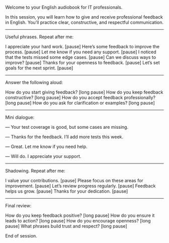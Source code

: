 Welcome to your English audiobook for IT professionals.

In this session, you will learn how to give and receive professional feedback in English. You’ll practice clear, constructive, and respectful communication.


---

Useful phrases. Repeat after me:

I appreciate your hard work. [pause]
Here’s some feedback to improve the process. [pause]
Let me know if you need any support. [pause]
I noticed that the tests missed some edge cases. [pause]
Can we discuss ways to improve? [pause]
Thanks for your openness to feedback. [pause]
Let’s set goals for the next sprint. [pause]


---

Answer the following aloud:

How do you start giving feedback? [long pause]
How do you keep feedback constructive? [long pause]
How do you accept feedback professionally? [long pause]
How do you ask for clarification or examples? [long pause]


---

Mini dialogue:

— Your test coverage is good, but some cases are missing.

— Thanks for the feedback. I’ll add more tests this week.

— Great. Let me know if you need help.

— Will do. I appreciate your support.


---

Shadowing. Repeat after me:

I value your contributions. [pause]
Please focus on these areas for improvement. [pause]
Let’s review progress regularly. [pause]
Feedback helps us grow. [pause]
Thanks for your dedication. [pause]


---

Final review:

How do you keep feedback positive? [long pause]
How do you ensure it leads to action? [long pause]
How do you encourage openness? [long pause]
What phrases build trust and respect? [long pause]

End of session.

